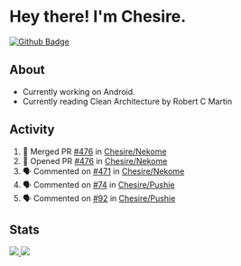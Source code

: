 # Hey there! I'm Chesire.

[![Github Badge](https://img.shields.io/badge/-Github-000?style=flat-square&logo=Github&logoColor=white&link=https://github.com/chesire)](https://github.com/chesire)

## About

<!-- Uses https://github.com/Chesire/natemoo-re -->
* Currently working on Android.
* Currently reading Clean Architecture by Robert C Martin
<!--
* Currently listening to: 
<a href="https://natemoo-re-iirbxe7wf.vercel.app/now-playing?open">
    <img src="https://natemoo-re-iirbxe7wf.vercel.app/now-playing" width="256" height="64" alt="Now Playing">
</a>  
-->

## Activity

<!-- Uses https://github.com/jamesgeorge007/github-activity-readme -->
<!--START_SECTION:activity-->
1. 🎉 Merged PR [#476](https://github.com/Chesire/Nekome/pull/476) in [Chesire/Nekome](https://github.com/Chesire/Nekome)
2. 💪 Opened PR [#476](https://github.com/Chesire/Nekome/pull/476) in [Chesire/Nekome](https://github.com/Chesire/Nekome)
3. 🗣 Commented on [#471](https://github.com/Chesire/Nekome/issues/471) in [Chesire/Nekome](https://github.com/Chesire/Nekome)
4. 🗣 Commented on [#74](https://github.com/Chesire/Pushie/issues/74) in [Chesire/Pushie](https://github.com/Chesire/Pushie)
5. 🗣 Commented on [#92](https://github.com/Chesire/Pushie/issues/92) in [Chesire/Pushie](https://github.com/Chesire/Pushie)
<!--END_SECTION:activity-->

## Stats

<a href="https://github-readme-stats.vercel.app/api/top-langs/?username=chesire&theme=tokyonight">
    <img src="https://github-readme-stats.vercel.app/api/top-langs/?username=chesire&layout=compact&theme=tokyonight" >
</a>
<a href="https://github-readme-stats.vercel.app/api?username=chesire&show_icons=true&theme=tokyonight">
    <img src="https://github-readme-stats.vercel.app/api?username=chesire&show_icons=true&theme=tokyonight" >
</a>  
